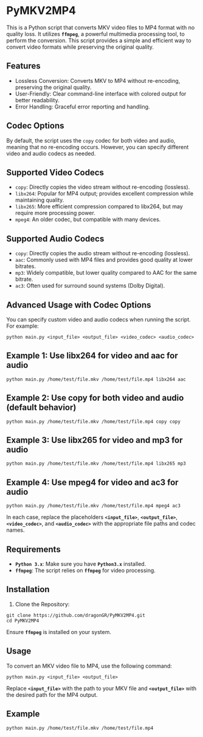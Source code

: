 # PyMKV2MP4

This is a Python script that converts MKV video files to MP4 format with no quality loss.
It utilizes **``ffmpeg``**, a powerful multimedia processing tool, to perform the conversion.
This script provides a simple and efficient way to convert video formats while preserving the original quality.

## Features
- Lossless Conversion: Converts MKV to MP4 without re-encoding, preserving the original quality.
- User-Friendly: Clear command-line interface with colored output for better readability.
- Error Handling: Graceful error reporting and handling.

## Codec Options
By default, the script uses the ``copy`` codec for both video and audio, meaning that no re-encoding occurs.
However, you can specify different video and audio codecs as needed.

## Supported Video Codecs
- ``copy``: Directly copies the video stream without re-encoding (lossless).
- ``libx264``: Popular for MP4 output; provides excellent compression while maintaining quality.
- ``libx265``: More efficient compression compared to libx264, but may require more processing power.
- ``mpeg4``: An older codec, but compatible with many devices.

## Supported Audio Codecs

- ``copy``: Directly copies the audio stream without re-encoding (lossless).
- ``aac``: Commonly used with MP4 files and provides good quality at lower bitrates.
- ``mp3``: Widely compatible, but lower quality compared to AAC for the same bitrate.
- ``ac3``: Often used for surround sound systems (Dolby Digital).

## Advanced Usage with Codec Options
You can specify custom video and audio codecs when running the script. For example:

```shell
python main.py <input_file> <output_file> <video_codec> <audio_codec>
```

## Example 1: Use libx264 for video and aac for audio
```shell
python main.py /home/test/file.mkv /home/test/file.mp4 libx264 aac
```

## Example 2: Use copy for both video and audio (default behavior)
```shell
python main.py /home/test/file.mkv /home/test/file.mp4 copy copy
```

## Example 3: Use libx265 for video and mp3 for audio
```shell
python main.py /home/test/file.mkv /home/test/file.mp4 libx265 mp3
```

## Example 4: Use mpeg4 for video and ac3 for audio
```shell
python main.py /home/test/file.mkv /home/test/file.mp4 mpeg4 ac3
```

In each case, replace the placeholders **``<input_file>``**, **``<output_file>``**, **``<video_codec>``**, and **``<audio_codec>``** with the appropriate file paths and codec names.

## Requirements
- **``Python 3.x``**: Make sure you have **``Python3.x``** installed.
- **``ffmpeg``**: The script relies on **``ffmpeg``** for video processing.

## Installation
1. Clone the Repository:
```shell
git clone https://github.com/dragonGR/PyMKV2MP4.git
cd PyMKV2MP4
```
Ensure **``ffmpeg``** is installed on your system.

## Usage
To convert an MKV video file to MP4, use the following command:
```shell
python main.py <input_file> <output_file>
```

Replace **``<input_file>``** with the path to your MKV file and **``<output_file>``** with the desired path for the MP4 output.

## Example
```shell
python main.py /home/test/file.mkv /home/test/file.mp4
```
